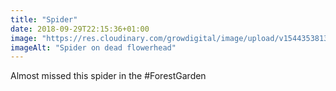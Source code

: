 ```yaml
---
title: "Spider"
date: 2018-09-29T22:15:36+01:00
image: "https://res.cloudinary.com/growdigital/image/upload/v1544353813/spider-43162868510.jpg"
imageAlt: "Spider on dead flowerhead"
---
```


Almost missed this spider in the #ForestGarden
